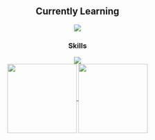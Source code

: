 
<div align="center">
<!--   <h1>Hello there, I'm Lauren!  Here's a link to my portfolio website.</h1> -->
<!--   <span>Check it out!</span> -->
<!--   <a href="https://portfolio-frazierle.vercel.app" target='_blank'>Portfolio</a> -->
<!-- </div> -->

<div align="center">
  <h2>Currently Learning</h2>
   <a href="https://skillicons.dev">
    <img src="https://skillicons.dev/icons?i=nextjs,tailwindcss" />
  </a>
  <h3>Skills</h3>
  <a href="https://skillicons.dev">
    <img src="https://skillicons.dev/icons?i=js,html,css,apollo,bootstrap,express,figma,github,graphql,materialui,postman,react,redux,vercel,vscode,playwright" />
  </a>
</div>


<div align="center">
  <a href="https://github.com/anuraghazra/github-readme-stats">
    <img align="center" height="160em" src="https://github-readme-stats.vercel.app/api?username=frazierle&show_icons=true&theme=dark&hide_border=true"/>
  </a>
  <a href="https://github.com/anuraghazra/github-readme-stats">
    <img align="center" height="160em" src="https://github-readme-stats.vercel.app/api/top-langs/?username=frazierle&layout=compact&theme=dark&hide_border=true"/>
  </a>
</div>
